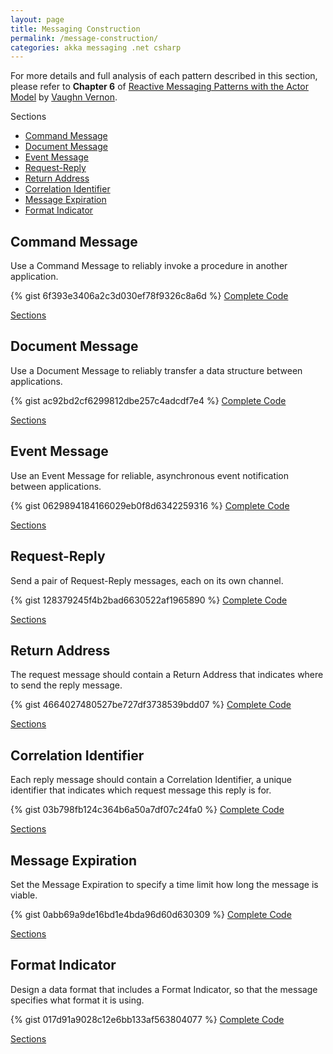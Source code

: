 ```yaml
---
layout: page
title: Messaging Construction
permalink: /message-construction/
categories: akka messaging .net csharp
---
```

For more details and full analysis of each pattern described in this section, please refer to <b>Chapter 6</b> of 
<a href="http://www.informit.com/store/reactive-messaging-patterns-with-the-actor-model-applications-9780133846836">Reactive Messaging Patterns with the Actor Model</a> 
by <a href="https://twitter.com/vaughnvernon">Vaughn Vernon</a>.

<a name="Sections">Sections</a>
<ul>
    <li>
      <a href="#CommandMessage">Command Message</a>
    </li>
    <li>    
      <a href="#DocumentMessage">Document Message</a>
    </li>
    <li>
      <a href="#EventMessage">Event Message</a>
    </li>
    <li>
      <a href="#RequestReply">Request-Reply</a>
    </li>
    <li>
      <a href="#ReturnAddress">Return Address</a>
    </li>
    <li>
      <a href="#CorrelationIdentifier">Correlation Identifier</a>
    </li>
    <li>
      <a href="#MessageExpiration">Message Expiration</a>
    </li>
    <li>
      <a href="#FormatIndicator">Format Indicator</a>
    </li>
</ul>

<h2 class="page-heading"><a name="CommandMessage">Command Message</a></h2>
Use a Command Message to reliably invoke a procedure in another application.

{% gist 6f393e3406a2c3d030ef78f9326c8a6d %}
<a href="{{ site.github_repository }}MessageConstruction/Command%20Message/Program.cs" 
    target="_blank">Complete Code</a>
<p><a href="#Sections">Sections</a></p>

<h2 class="page-heading"><a name="DocumentMessage">Document Message</a></h2>
Use a Document Message to reliably transfer a data structure between applications.

{% gist ac92bd2cf6299812dbe257c4adcdf7e4 %}
<a href="{{ site.github_repository }}MessageConstruction/Document%20Message/Program.cs" 
    target="_blank">Complete Code</a>
<p><a href="#Sections">Sections</a></p>

<h2 class="page-heading"><a name="EventMessage">Event Message</a></h2>
Use an Event Message for reliable, asynchronous event notification between applications.

{% gist 0629894184166029eb0f8d6342259316 %}
<a href="{{ site.github_repository }}MessageConstruction/Event%20Message/Program.cs" 
    target="_blank">Complete Code</a>
<p><a href="#Sections">Sections</a></p>

<h2 class="page-heading"><a name="RequestReply">Request-Reply</a></h2>
Send a pair of Request-Reply messages, each on its own channel.

{% gist 128379245f4b2bad6630522af1965890 %}
<a href="{{ site.github_repository }}MessageConstruction/Request-Reply/Program.cs" 
    target="_blank">Complete Code</a>
<p><a href="#Sections">Sections</a></p>

<h2 class="page-heading"><a name="ReturnAddress">Return Address</a></h2>
The request message should contain a Return Address that indicates where to send the reply message.

{% gist 4664027480527be727df3738539bdd07 %}
<a href="{{ site.github_repository }}MessageConstruction/Return%20Address/Program.cs" 
    target="_blank">Complete Code</a>
<p><a href="#Sections">Sections</a></p>

<h2 class="page-heading"><a name="CorrelationIdentifier">Correlation Identifier</a></h2>
Each reply message should contain a Correlation Identifier, a unique identifier that indicates which request message this reply is for.

{% gist 03b798fb124c364b6a50a7df07c24fa0 %}
<a href="{{ site.github_repository }}MessageConstruction/Correlation%20Identifier/Program.cs" 
    target="_blank">Complete Code</a>
<p><a href="#Sections">Sections</a></p>

<h2 class="page-heading"><a name="MessageExpiration">Message Expiration</a></h2>
Set the Message Expiration to specify a time limit how long the message is viable.

{% gist 0abb69a9de16bd1e4bda96d60d630309 %}
<a href="{{ site.github_repository }}MessageConstruction/Message%20Expiration/Program.cs" 
    target="_blank">Complete Code</a>
<p><a href="#Sections">Sections</a></p>

<h2 class="page-heading"><a name="FormatIndicator">Format Indicator</a></h2>
Design a data format that includes a Format Indicator, so that the message specifies what format it is using.

{% gist 017d91a9028c12e6bb133af563804077 %}
<a href="{{ site.github_repository }}MessageConstruction/Format%20Indicator/Program.cs" 
    target="_blank">Complete Code</a>
<p><a href="#Sections">Sections</a></p>